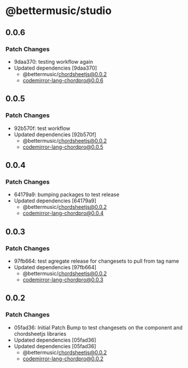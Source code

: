 # @bettermusic/studio

## 0.0.6

### Patch Changes

- 9daa370: testing workflow again
- Updated dependencies [9daa370]
  - @bettermusic/chordsheetjs@0.0.2
  - codemirror-lang-chordpro@0.0.6

## 0.0.5

### Patch Changes

- 92b570f: test workflow
- Updated dependencies [92b570f]
  - @bettermusic/chordsheetjs@0.0.2
  - codemirror-lang-chordpro@0.0.5

## 0.0.4

### Patch Changes

- 64179a9: bumping packages to test release
- Updated dependencies [64179a9]
  - @bettermusic/chordsheetjs@0.0.2
  - codemirror-lang-chordpro@0.0.4

## 0.0.3

### Patch Changes

- 97fb664: test agregate release for changesets to pull from tag name
- Updated dependencies [97fb664]
  - @bettermusic/chordsheetjs@0.0.2
  - codemirror-lang-chordpro@0.0.3

## 0.0.2

### Patch Changes

- 05fad36: Initial Patch Bump to test changesets on the component and chordsheetjs libraries
- Updated dependencies [05fad36]
- Updated dependencies [05fad36]
  - @bettermusic/chordsheetjs@0.0.2
  - codemirror-lang-chordpro@0.0.2
